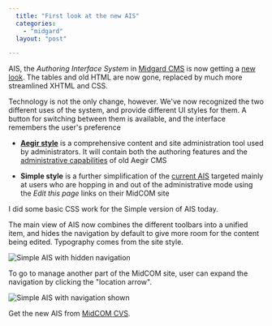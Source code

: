 ```yaml
---
  title: "First look at the new AIS"
  categories: 
    - "midgard"
  layout: "post"

---
```

AIS, the _Authoring Interface System_ in [Midgard CMS][1] is now getting a [new look][2]. The tables and old HTML are now gone, replaced by much more streamlined XHTML and CSS.

Technology is not the only change, however. We've now recognized the two different uses of the system, and provide different UI styles for them. A button for switching between them is available, and the interface remembers the user's preference

* __[Aegir style][4]__ is a comprehensive content and site administration tool used 
  by administrators. It will contain both the authoring features and the 
  [administrative capabilities][3] of old Aegir CMS

* __Simple style__ is a further simplification of the [current AIS][5] targeted 
  mainly at users who are hopping in and out of the administrative mode using the 
  _Edit this page_ links on their MidCOM site

I did some basic CSS work for the Simple version of AIS today.

The main view of AIS now combines the different toolbars into a unified item, and hides the navigation by default to give more room for the content being edited. Typography comes from the site style.

![Simple AIS with hidden navigation](https://s3.eu-central-1.amazonaws.com/bergie-iki-fi/ais-new-simple-look.jpg)

To go to manage another part of the MidCOM site, user can expand the navigation by clicking the "location arrow".

![Simple AIS with navigation shown](https://s3.eu-central-1.amazonaws.com/bergie-iki-fi/ais-new-simple-look-navi.jpg)

Get the new AIS from [MidCOM CVS][6].

[1]: http://www.midgard-project.org/
[2]: http://www.midgard-project.org/midcom-permalink-09462793a563774b8d2606b3a8cc15e9
[3]: http://www.midgard-project.org/midcom-permalink-87d0f3248c14106154958ddad0e20936
[4]: http://www.midgard-project.org/midcom-permalink-2cd9f4d77f18212c9c5e22b377c99a0f
[5]: http://www.midgard-project.org/midcom-permalink-9127df5899fa095bff45f92c9893d9a3
[6]: http://midcom.tigris.org/source/browse/midcom/fs-midcom/

